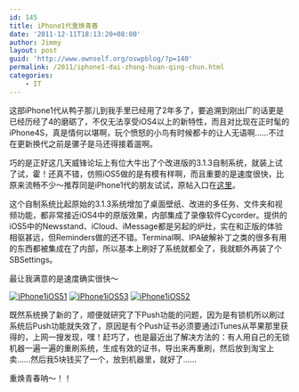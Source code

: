 ```yaml
---
id: 145
title: iPhone1代重焕青春
date: '2011-12-11T18:13:20+08:00'
author: Jimmy
layout: post
guid: 'http://www.ownself.org/oswpblog/?p=140'
permalink: /2011/iphone1-dai-zhong-huan-qing-chun.html
categories:
    - IT
---
```


这部iPhone1代从鸭子那儿到我手里已经用了2年多了，要追溯到刚出厂的话更是已经历经了4的磨砺了，不仅无法享受iOS4以上的新特性，而且对比现在正时髦的iPhone4S，真是情何以堪啊，玩个愤怒的小鸟有时候都卡的让人无语啊……不过在更新换代之前是骡子是马还得接着遛啊。

巧的是正好这几天威锋论坛上有位大牛出了个改进版的3.1.3自制系统，就装上试了试，霍！还真不错，仿照iOS5做的是有模有样啊，而且重要的是速度很快，比原来流畅不少～推荐同是iPhone1代的朋友试试，原帖入口在[这里](http://bbs.weiphone.com/read-htm-tid-2918105.html)。

这个自制系统比起原始的3.1.3系统增加了桌面壁纸、改进的多任务、文件夹和视频功能，都非常接近iOS4中的原版效果，内部集成了录像软件Cycorder。提供的iOS5中的Newsstand、iCloud、iMessage都是另起的炉灶，实在和正版的体验相驱甚远，但Reminders做的还不错。Terminal啊、IPA破解补丁之类的很多有用的东西都被集成在了内部，所以基本上刷好了系统就都全了，我就额外再装了个SBSettings。

最让我满意的是速度确实很快～

[![iPhone1iOS51](http://www.ownself.org/blog/wp-content/uploads/2012/04/iPhone1iOS51_thumb.jpg "iPhone1iOS51")](http://www.ownself.org/blog/wp-content/uploads/2012/04/iPhone1iOS51.jpg) [![iPhone1iOS53](http://www.ownself.org/blog/wp-content/uploads/2012/04/iPhone1iOS53_thumb.jpg "iPhone1iOS53")](http://www.ownself.org/blog/wp-content/uploads/2012/04/iPhone1iOS53.jpg) [![iPhone1iOS52](http://www.ownself.org/blog/wp-content/uploads/2012/04/iPhone1iOS52_thumb.jpg "iPhone1iOS52")](http://www.ownself.org/blog/wp-content/uploads/2012/04/iPhone1iOS52.jpg)

既然系统换了新的了，顺便就研究了下Push功能的问题，因为是有锁机所以刷过系统后Push功能就失效了，原因是有个Push证书必须要通过iTunes从苹果那里获得的，上网一搜发现，嘿！赶巧了，也是最近出了解决方法的：有人用自己的无锁机器一遍一遍的重刷系统，生成有效的证书，导出来再重刷，然后放到淘宝上卖……然后我5块钱买了一个，放到机器里，就好了……

重焕青春呐～！！